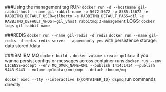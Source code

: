 ###Using the management tag
RUN: `docker run -d --hostname gil-rabbit-host --name gil-rabbit-name -p 5672:5672 -p 8585:15672 -e RABBITMQ_DEFAULT_USER=gilberto -e RABBITMQ_DEFAULT_PASS=gil -e RABBITMQ_DEFAULT_VHOST=gil_vhost rabbitmq:3-management`
LOGS: `docker logs gil-rabbit-name`


###REDIS
`docker run --name gil-redis -d redis`
`docker run --name gil-redis -d redis redis-server --appendonly yes` with persistence storage: data stored /data

###IBM IBM MQ
`docker build .`
`docker volume create qm1data` if you wanna persist configs or messages across container runs
`docker run --env LICENSE=accept --env MQ_QMGR_NAME=QM1 --publish 1414:1414 --publish 9443:9443 --volume qm1data:/mnt/mqm --detach ibmcom/mq`

`docker exec --tty --interactive ${CONTAINER_ID} dspmq` run commands directly
             